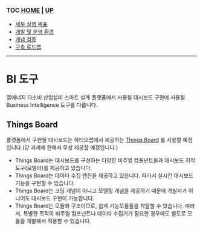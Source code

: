 ### TOC [HOME](/docs) | [UP](.)

- [세부 실행 목표](/docs/concept.md)
- [개발 및 운영 환경](/docs/devops)
- [개념 검증](/docs/poc)
- [구축 로드맵](/docs/roadmap)

---

# BI 도구

열에너지 다소비 산업설비 스마트 설계 플랫폼에서 사용될 대시보드 구현에 사용될 Business Intelligence 도구를 다룹니다.

## Things Board

플랫폼에서 구현될 대시보드는 하티오랩에서 제공하는 [Things Board](http://www.hatiolab.com/thingsboard.html) 를 사용할 예정입니다.(당 과제에 한해서 무상 제공할 예정입니다.)

- Things Board는 대시보드를 구성하는 다양한 비주얼 컴포넌트들과 대시보드 저작도구(모델러)를 제공하고 있습니다.
- Things Board는 데이타 수집 엔진을 제공하고 있습니다. 따라서 실시간 대시보드 기능을 구현할 수 있습니다.
- Things Board는 코딩 개념이 아니고 모델링 개념을 제공하기 때문에 개발자가 아니어도 대시보드 구현이 가능합니다.
- Things Board는 모듈화 구조이므로, 쉽게 기능모듈들을 착탈할 수 있습니다. 따라서, 특별한 목적의 비주얼 컴포넌트나 데이타 수집기가 필요한 경우에도 별도로 모듈을 개발해서 적용할 수 있습니다.
